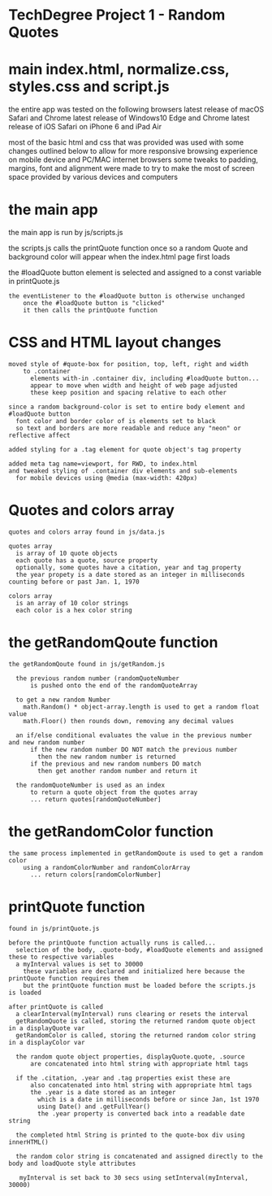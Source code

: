 # TechDegree Project 1  - Random Quotes

# main index.html, normalize.css, styles.css and script.js

the entire app was tested on the following browsers
      latest release of macOS Safari and Chrome
      latest release of Windows10 Edge and Chrome
      latest release of iOS Safari on iPhone 6 and iPad Air

  most of the basic html and css that was provided was used
      with some changes outlined below
          to allow for more responsive browsing experience on mobile device and PC/MAC internet browsers
          some tweaks to padding, margins, font and alignment were made
          to try to make the most of screen space provided by various devices and computers

# the main app

  the main app is run by js/scripts.js

  the scripts.js calls the printQuote function once
        so a random Quote and background color will appear when the index.html page first loads

  the #loadQuote button element is selected and assigned to a const variable in printQuote.js

    the eventListener to the #loadQuote button is otherwise unchanged
        once the #loadQuote button is "clicked"
        it then calls the printQuote function

# CSS and HTML layout changes

    moved style of #quote-box for position, top, left, right and width
        to .container
          elements with-in .container div, including #loadQuote button...
          appear to move when width and height of web page adjusted
          these keep position and spacing relative to each other

    since a random background-color is set to entire body element and #loadQuote button
      font color and border color of is elements set to black
      so text and borders are more readable and reduce any "neon" or reflective affect

    added styling for a .tag element for quote object's tag property

    added meta tag name=viewport, for RWD, to index.html
    and tweaked styling of .container div elements and sub-elements
      for mobile devices using @media (max-width: 420px)

# Quotes and colors array

    quotes and colors array found in js/data.js

    quotes array
      is array of 10 quote objects
      each quote has a quote, source property
      optionally, some quotes have a citation, year and tag property
      the year propety is a date stored as an integer in milliseconds counting before or past Jan. 1, 1970

    colors array
      is an array of 10 color strings
      each color is a hex color string

# the getRandomQoute function

    the getRandomQoute found in js/getRandom.js

      the previous random number (randomQuoteNumber
          is pushed onto the end of the randomQuoteArray

      to get a new random Number
        math.Random() * object-array.length is used to get a random float value
        math.Floor() then rounds down, removing any decimal values

      an if/else conditional evaluates the value in the previous number and new random number
          if the new random number DO NOT match the previous number
            then the new random number is returned
          if the previous and new random numbers DO match
            then get another random number and return it

      the randomQuoteNumber is used as an index
          to return a quote object from the quotes array
          ... return quotes[randomQuoteNumber]

# the getRandomColor function

    the same process implemented in getRandomQoute is used to get a random color
        using a randomColorNumber and randomColorArray
          ... return colors[randomColorNumber]


# printQuote function

    found in js/printQuote.js

    before the printQuote function actually runs is called...
      selection of the body, .quote-body, #loadQuote elements and assigned these to respective variables
      a myInterval values is set to 30000
        these variables are declared and initialized here because the printQuote function requires them
        but the printQuote function must be loaded before the scripts.js is loaded

    after printQuote is called
      a clearInterval(myInterval) runs clearing or resets the interval
      getRandomQuote is called, storing the returned random quote object in a displayQuote var
      getRandomColor is called, storing the returned random color string in a displayColor var

      the random quote object properties, displayQuote.quote, .source
          are concatenated into html string with appropriate html tags

      if the .citation, .year and .tag properties exist these are
          also concatenated into html string with appropriate html tags
          the .year is a date stored as an integer
            which is a date in milliseconds before or since Jan, 1st 1970
            using Date() and .getFullYear()
            the .year property is converted back into a readable date string

      the completed html String is printed to the quote-box div using innerHTML()

      the random color string is concatenated and assigned directly to the body and loadQuote style attributes

       myInterval is set back to 30 secs using setInterval(myInterval, 30000)
